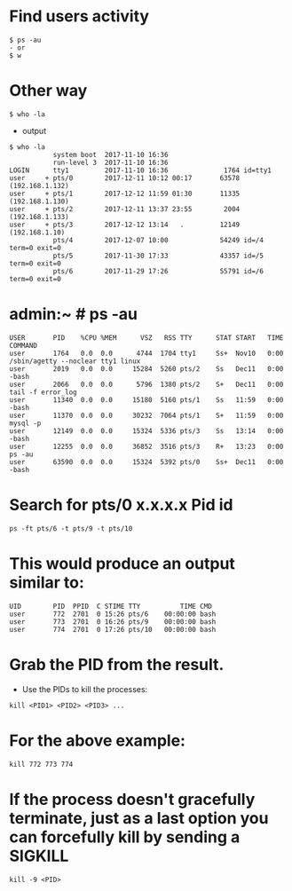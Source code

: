 # Find users activity
```
$ ps -au 
- or
$ w
```
# Other way
```
$ who -la
```
- output
```
$ who -la
           system boot  2017-11-10 16:36
           run-level 3  2017-11-10 16:36
LOGIN      tty1         2017-11-10 16:36              1764 id=tty1
user     + pts/0        2017-12-11 10:12 00:17       63578 (192.168.1.132)
user     + pts/1        2017-12-12 11:59 01:30       11335 (192.168.1.130)
user     + pts/2        2017-12-11 13:37 23:55        2004 (192.168.1.133)
user     + pts/3        2017-12-12 13:14   .         12149 (192.168.1.10)
           pts/4        2017-12-07 10:00             54249 id=/4    term=0 exit=0
           pts/5        2017-11-30 17:33             43357 id=/5    term=0 exit=0
           pts/6        2017-11-29 17:26             55791 id=/6    term=0 exit=0

```
# admin:~ # ps -au
```
USER       PID    %CPU %MEM      VSZ   RSS TTY      STAT START   TIME COMMAND
user       1764   0.0  0.0      4744  1704 tty1     Ss+  Nov10   0:00 /sbin/agetty --noclear tty1 linux
user       2019   0.0  0.0     15284  5260 pts/2    Ss   Dec11   0:00 -bash
user       2066   0.0  0.0      5796  1380 pts/2    S+   Dec11   0:00 tail -f error_log
user       11340  0.0  0.0     15180  5160 pts/1    Ss   11:59   0:00 -bash
user       11370  0.0  0.0     30232  7064 pts/1    S+   11:59   0:00 mysql -p
user       12149  0.0  0.0     15324  5336 pts/3    Ss   13:14   0:00 -bash
user       12255  0.0  0.0     36852  3516 pts/3    R+   13:23   0:00 ps -au
user       63590  0.0  0.0     15324  5392 pts/0    Ss+  Dec11   0:00 -bash
```


# Search for pts/0 x.x.x.x Pid id
```
ps -ft pts/6 -t pts/9 -t pts/10
```
# This would produce an output similar to:
```
UID        PID  PPID  C STIME TTY          TIME CMD
user       772  2701  0 15:26 pts/6    00:00:00 bash
user       773  2701  0 16:26 pts/9    00:00:00 bash
user       774  2701  0 17:26 pts/10   00:00:00 bash
```
# Grab the PID from the result.
- Use the PIDs to kill the processes:
```
kill <PID1> <PID2> <PID3> ...
```
# For the above example:
```
kill 772 773 774
```
# If the process doesn't gracefully terminate, just as a last option you can forcefully kill by sending a SIGKILL
```
kill -9 <PID>
```
